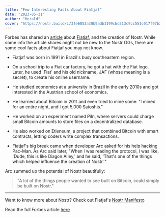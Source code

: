 ```yaml
---
title: "Few Interesting Facts About Fiatjaf"
date: "2023-05-31"
author: "Herald"
cover: "https://nostr.build/i/3fe6853a30b9adb1199cbc513c9cc551c017f97b33ce6fc500a169c7a1f37a5e.jpg"
---
```


Forbes has shared an [article](https://www.forbes.com/sites/digital-assets/2023/05/30/bitcoin-social-network-nostr-creator-fiatjaf-/) about [Fiatjaf](https://snort.social/p/npub180cvv07tjdrrgpa0j7j7tmnyl2yr6yr7l8j4s3evf6u64th6gkwsyjh6w6), and the creation of Nostr. While some info the article shares might not be new to the Nostr OGs, there are some cool facts about Fiatjaf you may not know.

* Fiatjaf was born in 1991 in Brazil's busy southeastern region.

* On a school trip to a Fiat car factory, he got a hat with the Fiat logo. Later, he used 'Fiat' and his old nickname, JAF (whose meaning is a secret), to create his online username.

* He studied economics at a university in Brazil in the early 2010s and got interested in the Austrian school of economics.

* He learned about Bitcoin in 2011 and even tried to mine some: "I mined for an entire night, and I got 5,000 Satoshis."

* He worked on an experiment named Piln, where servers could charge small Bitcoin amounts to store files on a decentralized database.

* He also worked on Etleneum, a project that combined Bitcoin with smart contracts, letting coders write complex transactions.

* Fiatjaf's big break came when developer Arc asked for his help hacking Pac-Man. As Arc said later, "When I was reading the protocol, I was like, 'Dude, this is like Diagon Alley,' and he said, 'That's one of the things which helped influence the creation of Nostr.'"

Arc summed up the potential of Nostr beautifully:

> "A lot of the things people wanted to see built on Bitcoin, could simply be built on Nostr."

***

Want to know more about Nostr? Check out Fiatjaf's [Nostr Manifesto](https://fiatjaf.com/nostr.html)

Read the full Forbes article [here](https://www.forbes.com/sites/digital-assets/2023/05/30/bitcoin-social-network-nostr-creator-fiatjaf-/)
